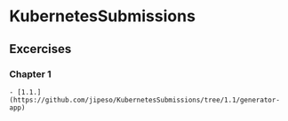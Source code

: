 # KubernetesSubmissions

## Excercises

### Chapter 1

    - [1.1.](https://github.com/jipeso/KubernetesSubmissions/tree/1.1/generator-app)
